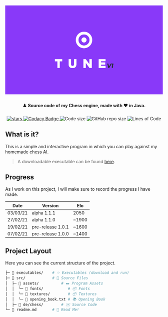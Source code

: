 <h1 align="center">
  <br>
  <img src="https://raw.githubusercontent.com/StylexTV/Milotic/main/images/cover.png">
  <br>
</h1>

<h4 align="center">♟️ Source code of my Chess engine, made with ❤️ in Java.</h4>

<p align="center">
  <a href="https://GitHub.com/StylexTV/Milotic/stargazers/">
    <img alt="stars" src="https://img.shields.io/github/stars/StylexTV/Milotic.svg?color=ffdd00"/>
  </a>
  <a href="https://www.codacy.com/gh/StylexTV/Milotic/dashboard?utm_source=github.com&amp;utm_medium=referral&amp;utm_content=StylexTV/Milotic&amp;utm_campaign=Badge_Grade">
    <img alt="Codacy Badge" src="https://app.codacy.com/project/badge/Grade/06bf8aba945f45c6b8b3e906fe8f49ba"/>
  </a>
  <a>
    <img alt="Code size" src="https://img.shields.io/github/languages/code-size/StylexTV/Milotic.svg"/>
  </a>
  <a>
    <img alt="GitHub repo size" src="https://img.shields.io/github/repo-size/StylexTV/Milotic.svg"/>
  </a>
  <a>
    <img alt="Lines of Code" src="https://tokei.rs/b1/github/StylexTV/Milotic?category=code"/>
  </a>
</p>

## What is it?
This is a simple and interactive program in which you can play against my homemade chess AI.
> A downloadable executable can be found [here](https://github.com/StylexTV/Milotic/raw/main/executables/Schach.jar).

## Progress
As I work on this project, I will make sure to record the progress I have made.

Date | Version | Elo
--- | --- | ---
03/03/21 | alpha 1.1.1 | 2050
27/02/21 | alpha 1.1.0 | ~1900
19/02/21 | pre-release 1.0.1 | ~1600
07/02/21 | pre-release 1.0.0 | ~1400

## Project Layout
Here you can see the current structure of the project.

```bash
├─ 📂 executables/    # ✨ Executables (download and run)
├─ 📂 src/            # 🌟 Source Files
│  ├─ 📂 assets/          # ✒️ Program Assets
│  │  └─ 📂 fonts/           # 📦 Fonts
│  │  └─ 📂 textures/        # 📦 Textures
│  │  └─ 📃 opening_book.txt # 📚 Opening Book
│  ├─ 📂 de/chess/        # ✉️ Source Code
└─ 📃 readme.md       # 📖 Read Me!
```
